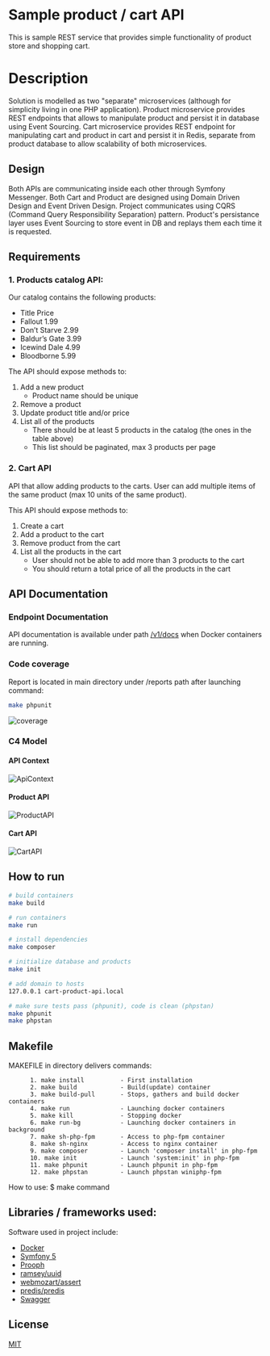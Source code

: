 # Sample product / cart API

This is sample REST service that provides simple functionality of product store and shopping
cart. 

# Description

Solution is modelled as two "separate" microservices (although for simplicity living in
one PHP application). Product microservice provides REST endpoints that
allows to manipulate product and persist it in database using Event Sourcing. Cart microservice
provides REST endpoint for manipulating cart and product in cart and persist it in Redis,
separate from product database to allow scalability of both microservices.

## Design

Both APIs are communicating inside each other through Symfony Messenger.
Both Cart and Product are designed using Domain Driven Design and Event Driven Design.
Project communicates using CQRS (Command Query Responsibility Separation) pattern.
Product's persistance layer uses Event Sourcing to store event in DB and replays them each time
it is requested.

## Requirements

### 1. Products catalog API:

Our catalog contains the following products:
* Title Price
* Fallout 1.99
* Don’t Starve 2.99
* Baldur’s Gate 3.99
* Icewind Dale 4.99
* Bloodborne 5.99

The API should expose methods to:
1. Add a new product 
   - Product name should be unique
2. Remove a product
3. Update product title and/or price
4. List all of the products
   - There should be at least 5 products in the catalog (the ones in the table above)
   - This list should be paginated, max 3 products per page

### 2. Cart API

API that allow adding products to the carts. User can add multiple items of the same product
(max 10 units of the same product).

This API should expose methods to:
1. Create a cart
2. Add a product to the cart
3. Remove product from the cart
4. List all the products in the cart
   - User should not be able to add more than 3 products to the cart
   - You should return a total price of all the products in the cart

## API Documentation

### Endpoint Documentation

API documentation is available under path [/v1/docs](https://cart-product-api.local/v1/docs) when 
Docker containers are running.

### Code coverage

Report is located in main directory under /reports path after launching command:
```bash
make phpunit
```

![coverage](docs/PhpUnit/coverage_report.png)

### C4 Model

#### API Context

![ApiContext](docs/C4Model/APIContext.png)

#### Product API

![ProductAPI](docs/C4Model/ProductAPI.png)

#### Cart API

![CartAPI](docs/C4Model/CartAPI.png)

## How to run

```bash
# build containers
make build

# run containers
make run

# install dependencies
make composer

# initialize database and products
make init

# add domain to hosts
127.0.0.1 cart-product-api.local

# make sure tests pass (phpunit), code is clean (phpstan) 
make phpunit
make phpstan
```

## Makefile
MAKEFILE in directory delivers commands:

          1. make install          - First installation
          2. make build            - Build(update) container
          3. make build-pull       - Stops, gathers and build docker containers
          4. make run              - Launching docker containers
          5. make kill             - Stopping docker
          6. make run-bg           - Launching docker containers in background
          7. make sh-php-fpm       - Access to php-fpm container
          8. make sh-nginx         - Access to nginx container
          9. make composer         - Launch 'composer install' in php-fpm
          10. make init            - Launch 'system:init' in php-fpm
          11. make phpunit         - Launch phpunit in php-fpm
          12. make phpstan         - Launch phpstan winiphp-fpm

How to use: $ make command

## Libraries / frameworks used:

Software used in project include:

- [Docker](https://www.docker.com/)
- [Symfony 5](https://symfony.com/)
- [Prooph](http://getprooph.org/)
- [ramsey/uuid](https://github.com/ramsey/uuid)
- [webmozart/assert](https://github.com/webmozart/assert)
- [predis/predis](https://packagist.org/packages/predis/predis)
- [Swagger](https://swagger.io/)

## License

[MIT](LICENSE)
